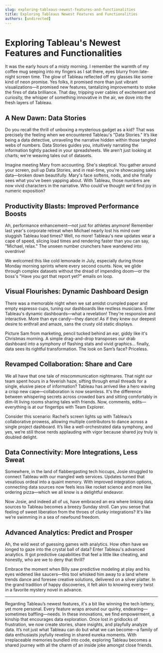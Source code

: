 ```yaml
---
slug: exploring-tableaus-newest-features-and-functionalities
title: Exploring Tableaus Newest Features and Functionalities
authors: [undirected]
---
```



# Exploring Tableau's Newest Features and Functionalities

It was the early hours of a misty morning. I remember the warmth of my coffee mug seeping into my fingers as I sat there, eyes blurry from late-night screen time. The glow of Tableau reflected off my glasses like some kind of neon promise. Yes folks, it promised more than just vibrant visualizations—it promised new features, tantalizing improvements to stoke the fires of data brilliance. That day, tripping over cables of excitement and curiosity, the whisper of something innovative in the air, we dove into the fresh layers of Tableau. 

## A New Dawn: Data Stories

Do you recall the thrill of unboxing a mysterious gadget as a kid? That was precisely the feeling when we encountered Tableau's "Data Stories." It’s like being a data detective, unraveling the narrative hidden within those tangled webs of numbers. Data Stories guides you, intuitively narrating the information tightly packed in your spreadsheets. We aren't just looking at charts; we're weaving tales out of datasets.

Imagine meeting Mary from accounting. She's skeptical. You gather around your screen, pull up Data Stories, and in real-time, you're showcasing sales data—broken down beautifully. Mary's face softens, nods, and she finally sees what you've been yapping about. With Tableau, those numbers are now vivid characters in the narrative. Who could've thought we'd find joy in numeric exposition?

## Productivity Blasts: Improved Performance Boosts

Ah, performance enhancement—not just for athletes anymore! Remember last year's corporate retreat when Michael nearly lost his mind over sluggish Tableau load times? Well, no more! Tableau's new updates wear a cape of speed, slicing load times and rendering faster than you can say, "Michael, relax." The unseen number crunchers have wandered into overdrive!

We welcomed this like cold lemonade in July, especially during those Monday morning sprints where every second counts. Now, we glide through complex datasets without the dread of impending doom—or the boss's "Have you got that report yet?" emails on loop.

## Visual Flourishes: Dynamic Dashboard Design

There was a memorable night when we sat amidst crumpled paper and empty espresso cups, tuning our dashboards like restless musicians. Enter Tableau's dynamic dashboards—what a revelation! They're responsive and interactive. More than eye candy—they dance! As if they knew our deepest desire to enthrall and amaze, sans the crusty old static displays.

Picture Sam from marketing, pencil tucked behind an ear, giddy like it's Christmas morning. A simple drag-and-drop transposes our drab dashboard into a symphony of flashing stats and vivid graphics... finally, data sees its rightful transformation. The look on Sam’s face? Priceless.

## Revamped Collaboration: Share and Care

We all have that one tale of miscommunication nightmares. That night our team spent hours in a feverish haze, sifting through email threads for a single, elusive piece of information? Tableau has arrived like a hero waving a crisp new cape—collaboration is now seamless. It's the difference between whispering secrets across crowded bars and sitting comfortably in dim-lit living rooms sharing tales with friends. Now, comments, edits—everything is at our fingertips with Team Explorer.

Consider this scenario: Rachel’s screen lights up with Tableau’s collaborative prowess, allowing multiple contributors to dance across a single project dashboard. It’s like a well-orchestrated data symphony, and yes, we’re still those nerds applauding with vigor because shared joy truly is doubled delight.

## Data Connectivity: More Integrations, Less Sweat

Somewhere, in the land of flabbergasting tech hiccups, Josie struggled to connect Tableau with our mangled web services. Updates turned that vexatious ordeal into a quaint memory. With improved integration options, connecting data sources now feels less like rocket science and more like ordering pizza—which we all know is a delightful endeavor.

Now Josie, and indeed all of us, have embraced an era where linking data sources to Tableau becomes a breezy Sunday stroll. Can you sense that feeling of sweet liberation from the throes of clunky integrations? It's like we’re swimming in a sea of newfound freedom.

## Advanced Analytics: Predict and Prosper

Ah, the wild west of guessing games with analytics. How often have we longed to gaze into the crystal ball of data? Enter Tableau's advanced analytics. It got predictive capabilities that feel a little like cheating, and honestly, who are we to deny that thrill? 

Embrace the moment when Billy saw predictive modeling at play and his eyes widened like saucers—this tool whisked him away to a land where trends dance and foresee creative solutions, delivered on a silver platter. In the grand tradition of happy discoveries, it felt akin to knowing every twist in a favorite mystery novel in advance.

---

Regarding Tableau’s newest features, it's a bit like winning the tech lottery, yet more personal. Every feature wraps around our quirky, endearing—sometimes baffling—needs. In these innovations, we find empowerment, a kinship that encourages data exploration. Once lost in gridlocks of frustration, we now create stories, share insights, and playfully analyze data. It’s not just what Tableau can do but what we can become—a family of data enthusiasts joyfully reveling in shared eureka moments. With irreplaceable memories bundled into code, exploring Tableau becomes a shared journey with all the charm of an inside joke amongst close friends.
